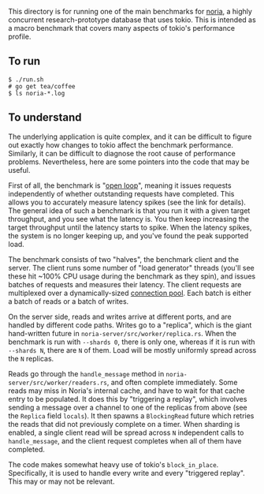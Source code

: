 This directory is for running one of the main benchmarks for
[noria](https://github.com/mit-pdos/noria), a highly concurrent
research-prototype database that uses tokio. This is intended as a macro
benchmark that covers many aspects of tokio's performance profile.

## To run

```console
$ ./run.sh
# go get tea/coffee
$ ls noria-*.log
```

## To understand

The underlying application is quite complex, and it can be difficult to
figure out exactly how changes to tokio affect the benchmark
performance. Similarly, it can be difficult to diagnose the root cause
of performance problems. Nevertheless, here are some pointers into the
code that may be useful.

First of all, the benchmark is "[open
loop](https://www.usenix.org/legacy/event/nsdi06/tech/full_papers/schroeder/schroeder.pdf)",
meaning it issues requests independently of whether outstanding requests
have completed. This allows you to accurately measure latency spikes
(see the link for details). The general idea of such a benchmark is that
you run it with a given target throughput, and you see what the latency
is. You then keep increasing the target throughput until the latency
starts to spike. When the latency spikes, the system is no longer
keeping up, and you've found the peak supported load.

The benchmark consists of two "halves", the benchmark client and the
server. The client runs some number of "load generator" threads (you'll
see these hit ~100% CPU usage during the benchmark as they spin), and
issues batches of requests and measures their latency. The client
requests are multiplexed over a dynamically-sized [connection
pool](https://docs.rs/tower-balance/0.3.0/tower_balance/pool/index.html).
Each batch is either a batch of reads or a batch of writes.

On the server side, reads and writes arrive at different ports, and are
handled by different code paths. Writes go to a "replica", which is the
giant hand-written future in `noria-server/src/worker/replica.rs`. When
the benchmark is run with `--shards 0`, there is only one, whereas if it
is run with `--shards N`, there are `N` of them. Load will be mostly
uniformly spread across the `N` replicas.

Reads go through the `handle_message` method in
`noria-server/src/worker/readers.rs`, and often complete immediately.
Some reads may miss in Noria's internal cache, and have to wait for that
cache entry to be populated. It does this by "triggering a replay",
which involves sending a message over a channel to one of the replicas
from above (see the `Replica` field `locals`). It then spawns a
`BlockingRead` future which retries the reads that did not previously
complete on a timer. When sharding is enabled, a single client read will
be spread across `N` independent calls to `handle_message`, and the
client request completes when all of them have completed.

The code makes somewhat heavy use of tokio's `block_in_place`.
Specifically, it is used to handle every write and every "triggered
replay". This may or may not be relevant.
